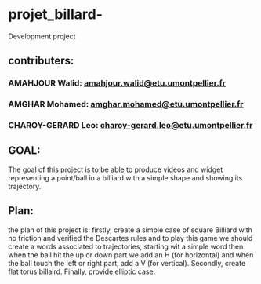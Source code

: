 # projet_billard-
Development project


## contributers:
### AMAHJOUR Walid: amahjour.walid@etu.umontpellier.fr

### AMGHAR Mohamed: amghar.mohamed@etu.umontpellier.fr

### CHAROY-GERARD Leo: charoy-gerard.leo@etu.umontpellier.fr


## GOAL:

The goal of this project is to be able to produce videos and widget representing a point/ball in a billiard with a simple shape and showing its trajectory.


## Plan:


the plan of this project is:
firstly, create a simple case of square Billiard with no friction and verified the Descartes rules and to  play this game we should create a words associated to trajectories, starting wit a simple word then when the ball hit the up or down part we add an H (for horizontal) and when the ball touch the left or right part, add a V (for vertical). 
Secondly, create flat torus billaird.
Finally, provide elliptic case.